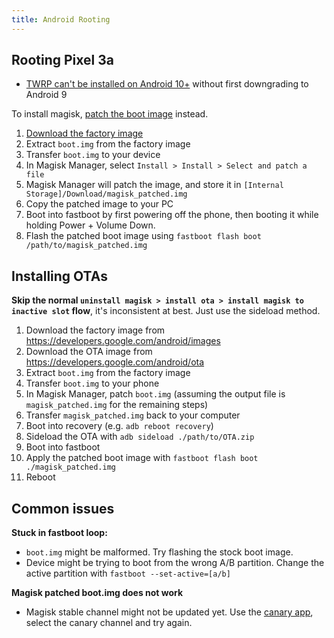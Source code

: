 ```yaml
---
title: Android Rooting
---
```


## Rooting Pixel 3a

- [TWRP can't be installed on Android 10+](https://forum.xda-developers.com/pixel-3a/development/twrp-3-3-1-pixel-3a-t3943413/post82928369#post82928369) without first downgrading to Android 9

To install magisk, [patch the boot image](https://topjohnwu.github.io/Magisk/install.html#boot-image-patching) instead.

1. [Download the factory image](https://developers.google.com/android/images)
2. Extract `boot.img` from the factory image
3. Transfer `boot.img` to your device
4. In Magisk Manager, select `Install > Install > Select and patch a file`
5. Magisk Manager will patch the image, and store it in `[Internal Storage]/Download/magisk_patched.img`
6. Copy the patched image to your PC
7. Boot into fastboot by first powering off the phone, then booting it while holding Power + Volume Down.
8. Flash the patched boot image using `fastboot flash boot /path/to/magisk_patched.img`

## Installing OTAs

**Skip the normal `uninstall magisk > install ota > install magisk to inactive slot` flow**, it's inconsistent at best. Just use the sideload method.

1. Download the factory image from https://developers.google.com/android/images
2. Download the OTA image from https://developers.google.com/android/ota
3. Extract `boot.img` from the factory image
4. Transfer `boot.img` to your phone
5. In Magisk Manager, patch `boot.img` (assuming the output file is `magisk_patched.img` for the remaining steps)
6. Transfer `magisk_patched.img` back to your computer
7. Boot into recovery (e.g. `adb reboot recovery`)
8. Sideload the OTA with `adb sideload ./path/to/OTA.zip`
9. Boot into fastboot
10. Apply the patched boot image with `fastboot flash boot ./magisk_patched.img`
11. Reboot

## Common issues

**Stuck in fastboot loop:**

- `boot.img` might be malformed. Try flashing the stock boot image.
- Device might be trying to boot from the wrong A/B partition. Change the active partition with `fastboot --set-active=[a/b]`

**Magisk patched boot.img does not work**

- Magisk stable channel might not be updated yet. Use the [canary app](https://github.com/topjohnwu/magisk_files/tree/canary), select the canary channel and try again.


